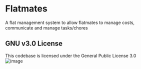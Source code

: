 # Flatmates
A flat management system to allow flatmates to manage costs, communicate and manage tasks/chores

## GNU v3.0 License
This codebase is licensed under the General Public License 3.0   
![image](https://user-images.githubusercontent.com/51986824/112704167-77579d00-8efe-11eb-8874-8736ac7146f9.png)
